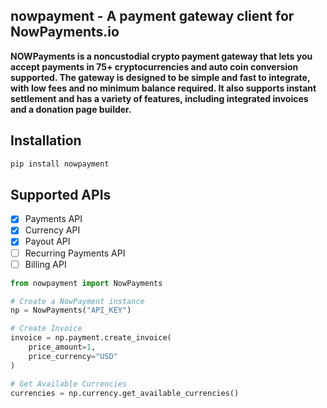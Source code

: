 ## nowpayment - A payment gateway client for NowPayments.io
**NOWPayments is a noncustodial crypto payment gateway that lets you accept payments in 75+ cryptocurrencies and auto coin conversion supported.
The gateway is designed to be simple and fast to integrate, with low fees and no minimum balance required. 
It also supports instant settlement and has a variety of features, including integrated invoices and a donation page builder.**
## Installation

```bash
pip install nowpayment
```

## Supported APIs

- [x] Payments  API
- [x] Currency API
- [x] Payout API
- [ ] Recurring Payments API
- [ ] Billing API

```python
from nowpayment import NowPayments

# Create a NowPayment instance
np = NowPayments("API_KEY")

# Create Invoice
invoice = np.payment.create_invoice(
    price_amount=1,
    price_currency="USD"
)

# Get Available Currencies
currencies = np.currency.get_available_currencies()

```

